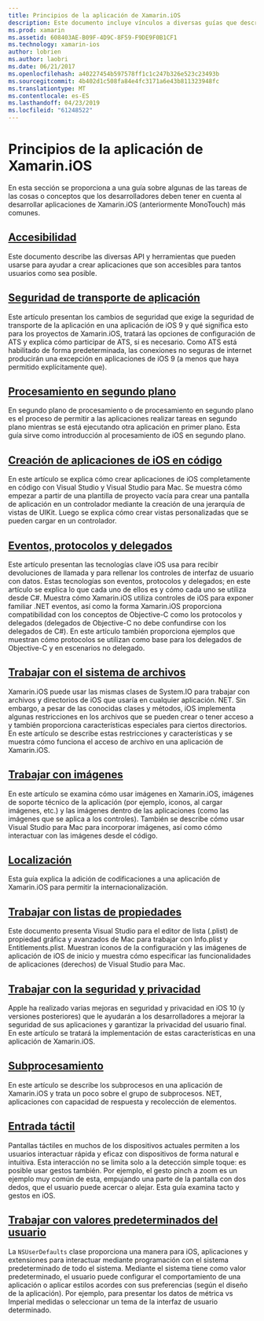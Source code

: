 ```yaml
---
title: Principios de la aplicación de Xamarin.iOS
description: Este documento incluye vínculos a diversas guías que describen los conceptos fundamentales para el desarrollo de Xamarin.iOS, como la seguridad de transporte de aplicación, procesamiento en segundo plano, los eventos y subprocesamiento.
ms.prod: xamarin
ms.assetid: 608403AE-B09F-4D9C-8F59-F9DE9F0B1CF1
ms.technology: xamarin-ios
author: lobrien
ms.author: laobri
ms.date: 06/21/2017
ms.openlocfilehash: a40227454b597578ff1c1c247b326e523c23493b
ms.sourcegitcommit: 4b402d1c508fa84e4fc3171a6e43b811323948fc
ms.translationtype: MT
ms.contentlocale: es-ES
ms.lasthandoff: 04/23/2019
ms.locfileid: "61248522"
---
```

# <a name="xamarinios-application-fundamentals"></a>Principios de la aplicación de Xamarin.iOS

En esta sección se proporciona a una guía sobre algunas de las tareas de las cosas o conceptos que los desarrolladores deben tener en cuenta al desarrollar aplicaciones de Xamarin.iOS (anteriormente MonoTouch) más comunes.

## <a name="accessibilityiosapp-fundamentalsaccessibilitymd"></a>[Accesibilidad](~/ios/app-fundamentals/accessibility.md)

Este documento describe las diversas API y herramientas que pueden usarse para ayudar a crear aplicaciones que son accesibles para tantos usuarios como sea posible.

## <a name="app-transport-securityiosapp-fundamentalsatsmd"></a>[Seguridad de transporte de aplicación](~/ios/app-fundamentals/ats.md)

Este artículo presentan los cambios de seguridad que exige la seguridad de transporte de la aplicación en una aplicación de iOS 9 y qué significa esto para los proyectos de Xamarin.iOS, tratará las opciones de configuración de ATS y explica cómo participar de ATS, si es necesario. Como ATS está habilitado de forma predeterminada, las conexiones no seguras de internet producirán una excepción en aplicaciones de iOS 9 (a menos que haya permitido explícitamente que).

## <a name="backgroundingiosapp-fundamentalsbackgroundingindexmd"></a>[Procesamiento en segundo plano](~/ios/app-fundamentals/backgrounding/index.md)

En segundo plano de procesamiento o de procesamiento en segundo plano es el proceso de permitir a las aplicaciones realizar tareas en segundo plano mientras se está ejecutando otra aplicación en primer plano. Esta guía sirve como introducción al procesamiento de iOS en segundo plano.

## <a name="creating-ios-applications-in-codeiosapp-fundamentalsios-code-onlymd"></a>[Creación de aplicaciones de iOS en código](~/ios/app-fundamentals/ios-code-only.md)

En este artículo se explica cómo crear aplicaciones de iOS completamente en código con Visual Studio y Visual Studio para Mac. Se muestra cómo empezar a partir de una plantilla de proyecto vacía para crear una pantalla de aplicación en un controlador mediante la creación de una jerarquía de vistas de UIKit. Luego se explica cómo crear vistas personalizadas que se pueden cargar en un controlador.

## <a name="events-protocols-and-delegatesiosapp-fundamentalsdelegates-protocols-and-eventsmd"></a>[Eventos, protocolos y delegados](~/ios/app-fundamentals/delegates-protocols-and-events.md)

Este artículo presentan las tecnologías clave iOS usa para recibir devoluciones de llamada y para rellenar los controles de interfaz de usuario con datos. Estas tecnologías son eventos, protocolos y delegados; en este artículo se explica lo que cada uno de ellos es y cómo cada uno se utiliza desde C#. Muestra cómo Xamarin.iOS utiliza controles de iOS para exponer familiar .NET eventos, así como la forma Xamarin.iOS proporciona compatibilidad con los conceptos de Objective-C como los protocolos y delegados (delegados de Objective-C no debe confundirse con los delegados de C#). En este artículo también proporciona ejemplos que muestran cómo protocolos se utilizan como base para los delegados de Objective-C y en escenarios no delegado.

## <a name="working-with-the-file-systemiosapp-fundamentalsfile-systemmd"></a>[Trabajar con el sistema de archivos](~/ios/app-fundamentals/file-system.md)

Xamarin.iOS puede usar las mismas clases de System.IO para trabajar con archivos y directorios de iOS que usaría en cualquier aplicación. NET. Sin embargo, a pesar de las conocidas clases y métodos, iOS implementa algunas restricciones en los archivos que se pueden crear o tener acceso a y también proporciona características especiales para ciertos directorios. En este artículo se describe estas restricciones y características y se muestra cómo funciona el acceso de archivo en una aplicación de Xamarin.iOS.

## <a name="working-with-imagesiosapp-fundamentalsimages-iconsindexmd"></a>[Trabajar con imágenes](~/ios/app-fundamentals/images-icons/index.md)

En este artículo se examina cómo usar imágenes en Xamarin.iOS, imágenes de soporte técnico de la aplicación (por ejemplo, iconos, al cargar imágenes, etc.) y las imágenes dentro de las aplicaciones (como las imágenes que se aplica a los controles). También se describe cómo usar Visual Studio para Mac para incorporar imágenes, así como cómo interactuar con las imágenes desde el código.

## <a name="localizationiosapp-fundamentalslocalizationindexmd"></a>[Localización](~/ios/app-fundamentals/localization/index.md)

Esta guía explica la adición de codificaciones a una aplicación de Xamarin.iOS para permitir la internacionalización.

## <a name="working-with-property-listsiosapp-fundamentalsindexmd"></a>[Trabajar con listas de propiedades](~/ios/app-fundamentals/index.md)

Este documento presenta Visual Studio para el editor de lista (.plist) de propiedad gráfica y avanzados de Mac para trabajar con Info.plist y Entitlements.plist. Muestran iconos de la configuración y las imágenes de aplicación de iOS de inicio y muestra cómo especificar las funcionalidades de aplicaciones (derechos) de Visual Studio para Mac.

## <a name="working-with-security-and-privacyiosapp-fundamentalssecurity-privacymd"></a>[Trabajar con la seguridad y privacidad](~/ios/app-fundamentals/security-privacy.md)

Apple ha realizado varias mejoras en seguridad y privacidad en iOS 10 (y versiones posteriores) que le ayudarán a los desarrolladores a mejorar la seguridad de sus aplicaciones y garantizar la privacidad del usuario final. En este artículo se tratará la implementación de estas características en una aplicación de Xamarin.iOS.

## <a name="threadingiosapp-fundamentalsthreadingmd"></a>[Subprocesamiento](~/ios/app-fundamentals/threading.md)

En este artículo se describe los subprocesos en una aplicación de Xamarin.iOS y trata un poco sobre el grupo de subprocesos. NET, aplicaciones con capacidad de respuesta y recolección de elementos.

## <a name="touchiosapp-fundamentalstouchindexmd"></a>[Entrada táctil](~/ios/app-fundamentals/touch/index.md)

Pantallas táctiles en muchos de los dispositivos actuales permiten a los usuarios interactuar rápida y eficaz con dispositivos de forma natural e intuitiva. Esta interacción no se limita solo a la detección simple toque: es posible usar gestos también. Por ejemplo, el gesto pinch a zoom es un ejemplo muy común de esta, empujando una parte de la pantalla con dos dedos, que el usuario puede acercar o alejar. Esta guía examina tacto y gestos en iOS.

## <a name="working-with-user-defaultsiosapp-fundamentalsuser-defaultsmd"></a>[Trabajar con valores predeterminados del usuario](~/ios/app-fundamentals/user-defaults.md)

La `NSUserDefaults` clase proporciona una manera para iOS, aplicaciones y extensiones para interactuar mediante programación con el sistema predeterminado de todo el sistema. Mediante el sistema tiene como valor predeterminado, el usuario puede configurar el comportamiento de una aplicación o aplicar estilos acordes con sus preferencias (según el diseño de la aplicación). Por ejemplo, para presentar los datos de métrica vs Imperial medidas o seleccionar un tema de la interfaz de usuario determinado.
